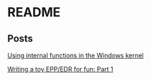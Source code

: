 # README

## Posts

[Using internal functions in the Windows kernel](https://kamyasec.github.io/2022-05-using-internal-functions-in-the-windows-kernel.html)

[Writing a toy EPP/EDR for fun: Part 1](https://kamyasec.github.io/2022-05-writing_a_toy_eppedr_for_fun_part_1.html)
